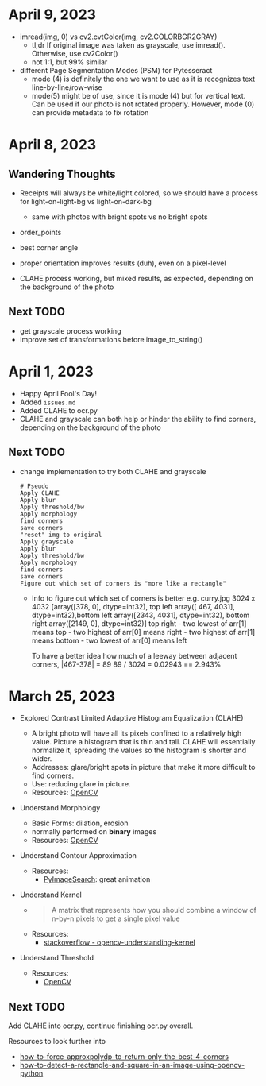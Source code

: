 # April 9, 2023
- imread(img, 0) vs cv2.cvtColor(img, cv2.COLORBGR2GRAY)
    - tl;dr If original image was taken as grayscale, use imread(). Otherwise, use cv2Color()
    - not 1:1, but 99% similar
- different Page Segmentation Modes (PSM) for Pytesseract
    - mode (4) is definitely the one we want to use as it is recognizes text line-by-line/row-wise
    - mode(5) might be of use, since it is mode (4) but for vertical text. Can be used if our photo is not rotated properly. However, mode (0) can provide metadata to fix rotation

# April 8, 2023
## Wandering Thoughts
- Receipts will always be white/light colored, so we should have a process for light-on-light-bg vs light-on-dark-bg
    - same with photos with bright spots vs no bright spots

- order_points
- best corner angle
- proper orientation improves results (duh), even on a pixel-level
- CLAHE process working, but mixed results, as expected, depending on the background of the photo

## Next TODO
- get grayscale process working
- improve set of transformations before image_to_string()

# April 1, 2023
- Happy April Fool's Day!
- Added `issues.md`
- Added CLAHE to ocr.py
- CLAHE and grayscale can both help or hinder the ability to find corners, depending on the background of the photo

## Next TODO
- change implementation to try both CLAHE and grayscale
    ```
    # Pseudo
    Apply CLAHE
    Apply blur
    Apply threshold/bw
    Apply morphology
    find corners
    save corners
    "reset" img to original
    Apply grayscale
    Apply blur
    Apply threshold/bw
    Apply morphology
    find corners
    save corners
    Figure out which set of corners is "more like a rectangle"
    ```
    -   Info to figure out which set of corners is better
        e.g. curry.jpg
        3024 x 4032
        [array([378,   0], dtype=int32), top left
        array([ 467, 4031], dtype=int32),bottom left
        array([2343, 4031], dtype=int32), bottom right
        array([2149,    0], dtype=int32)] top right
            - two lowest of arr[1] means top
            - two highest of arr[0] means right
            - two highest of arr[1] means bottom
            - two lowest of arr[0] means left
        
        To have a better idea how much of a leeway between adjacent corners,
        |467-378| = 89
        89 / 3024 = 0.02943 == 2.943%

# March 25, 2023

- Explored Contrast Limited Adaptive Histogram Equalization (CLAHE)
    - A bright photo will have all its pixels confined to a relatively high value. Picture a histogram that is thin and tall. CLAHE will essentially normalize it, spreading the values so the histogram is shorter and wider.
    - Addresses: glare/bright spots in picture that make it more difficult to find corners.
    - Use: reducing glare in picture.
    - Resources: [OpenCV](https://docs.opencv.org/3.1.0/d5/daf/tutorial_py_histogram_equalization.html)

- Understand Morphology
    - Basic Forms: dilation, erosion
    - normally performed on **binary** images
    - Resources: [OpenCV](https://docs.opencv.org/4.x/d9/d61/tutorial_py_morphological_ops.html)

- Understand Contour Approximation
    - Resources: 
        - [PyImageSearch](https://pyimagesearch.com/2021/10/06/opencv-contour-approximation/): great animation

- Understand Kernel
    - > A matrix that represents how you should combine a window of n-by-n pixels to get a single pixel value
    - Resources:
        - [stackoverflow - opencv-understanding-kernel](https://stackoverflow.com/questions/16655962/opencv-understanding-kernel)

- Understand Threshold
    - Resources:
        - [OpenCV](https://docs.opencv.org/4.x/d7/d4d/tutorial_py_thresholding.html)

## Next TODO

Add CLAHE into ocr.py, continue finishing ocr.py overall.

Resources to look further into
- [how-to-force-approxpolydp-to-return-only-the-best-4-corners](https://stackoverflow.com/questions/13028961/how-to-force-approxpolydp-to-return-only-the-best-4-corners-opencv-2-4-2)
- [how-to-detect-a-rectangle-and-square-in-an-image-using-opencv-python](https://www.tutorialspoint.com/how-to-detect-a-rectangle-and-square-in-an-image-using-opencv-python)